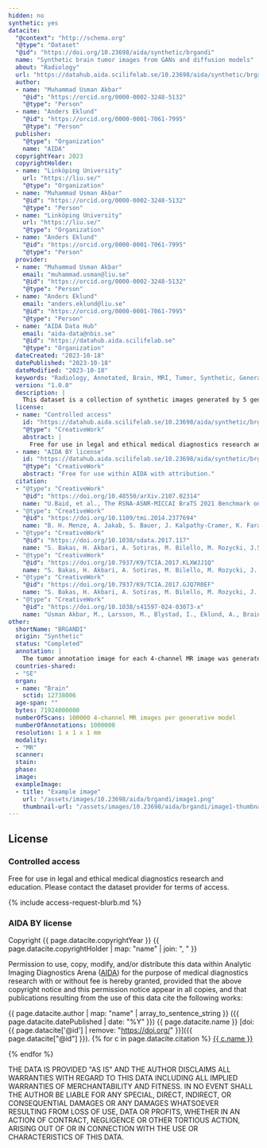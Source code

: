 ```yaml
---
hidden: no
synthetic: yes
datacite:
  "@context": "http://schema.org"
  "@type": "Dataset"
  "@id": "https://doi.org/10.23698/aida/synthetic/brgandi"
  name: "Synthetic brain tumor images from GANs and diffusion models"
  about: "Radiology"
  url: "https://datahub.aida.scilifelab.se/10.23698/aida/synthetic/brgandi"
  author:
  - name: "Muhammad Usman Akbar"
    "@id": "https://orcid.org/0000-0002-3248-5132"
    "@type": "Person"
  - name: "Anders Eklund"
    "@id": "https://orcid.org/0000-0001-7061-7995"
    "@type": "Person"
  publisher:
    "@type": "Organization"
    name: "AIDA"
  copyrightYear: 2023
  copyrightHolder:
  - name: "Linköping University"
    url: "https://liu.se/"
    "@type": "Organization"
  - name: "Muhammad Usman Akbar"
    "@id": "https://orcid.org/0000-0002-3248-5132"
    "@type": "Person"
  - name: "Linköping University"
    url: "https://liu.se/"
    "@type": "Organization"
  - name: "Anders Eklund"
    "@id": "https://orcid.org/0000-0001-7061-7995"
    "@type": "Person"
  provider:
  - name: "Muhammad Usman Akbar"
    email: "muhammad.usman@liu.se"
    "@id": "https://orcid.org/0000-0002-3248-5132"
    "@type": "Person"
  - name: "Anders Eklund"
    email: "anders.eklund@liu.se"
    "@id": "https://orcid.org/0000-0001-7061-7995"
    "@type": "Person"
  - name: "AIDA Data Hub"
    email: "aida-data@nbis.se"
    "@id": "https://datahub.aida.scilifelab.se"
    "@type": "Organization"
  dateCreated: "2023-10-18"
  datePublished: "2023-10-18"
  dateModified: "2023-10-18"
  keywords: "Radiology, Annotated, Brain, MRI, Tumor, Synthetic, Generative, GAN, Diffusion model"
  version: "1.0.0"
  description: |
    This dataset is a collection of synthetic images generated by 5 generative models (Progressive GAN, StyleGAN1, StyleGAN2, StyleGAN3, diffusion model) trained on the BraTS 2020 and 2021 datasets [1,2,3,4,5] (which share MR volumes from brain tumor patients and the corresponding tumor annotations). The trained generative models are also shared in this dataset. See our recent work [6] for more information, and a comparison of training segmentation networks with real and synthetic images.
  license:
  - name: "Controlled access"
    id: "https://datahub.aida.scilifelab.se/10.23698/aida/synthetic/brgandi#controlled-access"
    "@type": "CreativeWork"
    abstract: |
      Free for use in legal and ethical medical diagnostics research and education.
  - name: "AIDA BY license"
    id: "https://datahub.aida.scilifelab.se/10.23698/aida/synthetic/brgandi#aida-by-license"
    "@type": "CreativeWork"
    abstract: "Free for use within AIDA with attribution."
  citation:
  - "@type": "CreativeWork"
    "@id": "https://doi.org/10.48550/arXiv.2107.02314"
    name: "U.Baid, et al., The RSNA-ASNR-MICCAI BraTS 2021 Benchmark on Brain Tumor Segmentation and Radiogenomic Classification, arXiv:2107.02314, 2021."
  - "@type": "CreativeWork"
    "@id": "https://doi.org/10.1109/tmi.2014.2377694"
    name: "B. H. Menze, A. Jakab, S. Bauer, J. Kalpathy-Cramer, K. Farahani, J. Kirby, et al., The Multimodal Brain Tumor Image Segmentation Benchmark (BRATS), IEEE Transactions on Medical Imaging 34(10), 1993-2024 (2015) DOI: 10.1109/TMI.2014.2377694"
  - "@type": "CreativeWork"
    "@id": "https://doi.org/10.1038/sdata.2017.117"
    name: "S. Bakas, H. Akbari, A. Sotiras, M. Bilello, M. Rozycki, J.S. Kirby, et al., Advancing The Cancer Genome Atlas glioma MRI collections with expert segmentation labels and radiomic features, Nature Scientific Data, 4:170117 (2017) DOI: 10.1038/sdata.2017.117"
  - "@type": "CreativeWork"
    "@id": "https://doi.org/10.7937/K9/TCIA.2017.KLXWJJ1Q"
    name: "S. Bakas, H. Akbari, A. Sotiras, M. Bilello, M. Rozycki, J. Kirby, et al., Segmentation Labels and Radiomic Features for the Pre-operative Scans of the TCGA-GBM collection, The Cancer Imaging Archive, 2017. DOI: 10.7937/K9/TCIA.2017.KLXWJJ1Q"
  - "@type": "CreativeWork"
    "@id": "https://doi.org/10.7937/K9/TCIA.2017.GJQ7R0EF"
    name: "S. Bakas, H. Akbari, A. Sotiras, M. Bilello, M. Rozycki, J. Kirby, et al., Segmentation Labels and Radiomic Features for the Pre-operative Scans of the TCGA-LGG collection, The Cancer Imaging Archive, 2017. DOI: 10.7937/K9/TCIA.2017.GJQ7R0EF"
  - "@type": "CreativeWork"
    "@id": "https://doi.org/10.1038/s41597-024-03073-x"
    name: "Usman Akbar, M., Larsson, M., Blystad, I., Eklund, A., Brain tumor segmentation using synthetic MR images - A comparison of GANs and diffusion models. Sci Data 11, 259 (2024)."
other:
  shortName: "BRGANDI"
  origin: "Synthetic"
  status: "Completed"
  annotation: |
    The tumor annotation image for each 4-channel MR image was generated by each generative model.
  countries-shared:
  - "SE"
  organ:
  - name: "Brain"
    sctid: 12738006
  age-span: "" 
  bytes: 71924000000 
  numberOfScans: 100000 4-channel MR images per generative model
  numberOfAnnotations: 1000000
  resolution: 1 x 1 x 1 mm
  modality:
  - "MR"
  scanner:
  stain:
  phase:
  image:
  exampleImage:
  - title: "Example image"
    url: "/assets/images/10.23698/aida/brgandi/image1.png"
    thumbnail-url: "/assets/images/10.23698/aida/brgandi/image1-thumbnail.png"
---
```

## License
### Controlled access
Free for use in legal and ethical medical diagnostics research and education.
Please contact the dataset provider for terms of access.

{% include access-request-blurb.md %}

### AIDA BY license
Copyright
{{ page.datacite.copyrightYear }}
{{ page.datacite.copyrightHolder | map: "name" |  join: ", " }}

Permission to use, copy, modify, and/or distribute this data within Analytic
Imaging Diagnostics Arena ([AIDA](https://medtech4health.se/aida)) for the purpose
of medical diagnostics research with or without fee is hereby granted, provided that
the above copyright notice and this permission notice appear in all copies, and that
publications resulting from the use of this data cite the following works:

{{ page.datacite.author | map: "name" | array_to_sentence_string }}
({{ page.datacite.datePublished | date: "%Y" }})
{{ page.datacite.name }}
[doi:{{ page.datacite['@id'] | remove: "https://doi.org/" }}]({{ page.datacite["@id"] }}).
{% for c in page.datacite.citation %}
  [{{ c.name }}]({{c["@id"]}})

{% endfor %}

THE DATA IS PROVIDED "AS IS" AND THE AUTHOR DISCLAIMS ALL WARRANTIES WITH REGARD
TO THIS DATA INCLUDING ALL IMPLIED WARRANTIES OF MERCHANTABILITY AND FITNESS. IN
NO EVENT SHALL THE AUTHOR BE LIABLE FOR ANY SPECIAL, DIRECT, INDIRECT, OR
CONSEQUENTIAL DAMAGES OR ANY DAMAGES WHATSOEVER RESULTING FROM LOSS OF USE, DATA
OR PROFITS, WHETHER IN AN ACTION OF CONTRACT, NEGLIGENCE OR OTHER TORTIOUS
ACTION, ARISING OUT OF OR IN CONNECTION WITH THE USE OR CHARACTERISTICS OF THIS
DATA.
